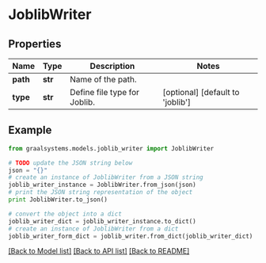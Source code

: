 # JoblibWriter


## Properties

Name | Type | Description | Notes
------------ | ------------- | ------------- | -------------
**path** | **str** | Name of the path. | 
**type** | **str** | Define file type for Joblib. | [optional] [default to 'joblib']

## Example

```python
from graalsystems.models.joblib_writer import JoblibWriter

# TODO update the JSON string below
json = "{}"
# create an instance of JoblibWriter from a JSON string
joblib_writer_instance = JoblibWriter.from_json(json)
# print the JSON string representation of the object
print JoblibWriter.to_json()

# convert the object into a dict
joblib_writer_dict = joblib_writer_instance.to_dict()
# create an instance of JoblibWriter from a dict
joblib_writer_form_dict = joblib_writer.from_dict(joblib_writer_dict)
```
[[Back to Model list]](../README.md#documentation-for-models) [[Back to API list]](../README.md#documentation-for-api-endpoints) [[Back to README]](../README.md)


